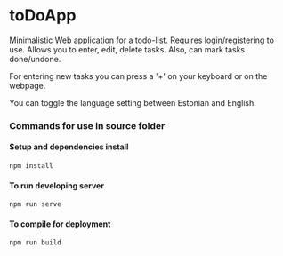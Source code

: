 # toDoApp


Minimalistic Web application for a todo-list. Requires login/registering to use.
Allows you to enter, edit, delete tasks. Also, can mark tasks done/undone.

For entering new tasks you can press a '+' on your keyboard or on the webpage.

You can toggle the language setting between Estonian and English.



### Commands for use in source folder

#### Setup and dependencies install
```
npm install
```

#### To run developing server
```
npm run serve
```

#### To compile for deployment
```
npm run build
```
